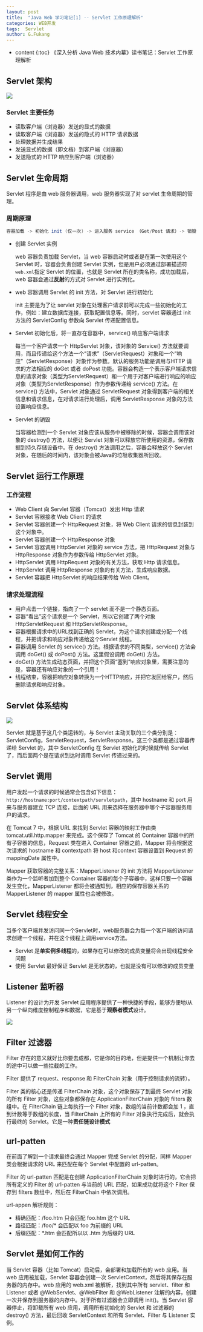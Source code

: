 ```yaml
---
layout: post
title:  "Java Web 学习笔记[1] -- Servlet 工作原理解析"
categories: WEB开发
tags:  Servlet
author: G.Fukang
---
```

* content
{:toc}
《深入分析 Java Web 技术内幕》读书笔记：Servlet 工作原理解析

## Servlet  架构 

![](https://github.com/gongfukangEE/gongfukangEE.github.io/raw/master/_pic/Web/servlet-arch.jpg)

### Servlet  主要任务

- 读取客户端（浏览器）发送的显式的数据
- 读取客户端（浏览器）发送的隐式的 HTTP 请求数据
- 处理数据并生成结果
- 发送显式的数据（即文档）到客户端（浏览器）
- 发送隐式的 HTTP 响应到客户端（浏览器）

## Servlet 生命周期

Servlet 程序是由 web 服务器调用，web 服务器实现了对 servlet 生命周期的管理。

### 周期原理

```java
容器加载 -> 初始化 init (仅一次) -> 进入服务 service （Get/Post 请求）-> 销毁 destroy -> 容器卸载
```

- 创建 Servlet 实例

  web 容器负责加载 Servlet，当 web 容器启动时或者是在第一次使用这个 Servlet 时，容器会负责创建 Servlet 实例，但是用户必须通过部署描述符`web.xml`指定 Servlet 的位置，也就是 Servlet 所在的类名称，成功加载后，web 容器会通过**反射**的方式对 Servlet 进行实例化。

- web 容器调用 Servlet 的 init 方法，对 Servlet 进行初始化

  init 主要是为了让 servlet 对象在处理客户请求前可以完成一些初始化的工作，例如：建立数据库连接，获取配置信息等。同时，servlet 容器通过 init 方法的 ServletConfig 参数向 Servlet 传递配置信息。

- Servlet 初始化后，将一直存在容器中，service() 响应客户端请求

  每当一个客户请求一个 HttpServlet 对象，该对象的 Service() 方法就要调用，而且传递给这个方法一个“请求”（ServletRequest）对象和一个“响应”（ServletResponse）对象作为参数。默认的服务功能是调用与HTTP 请求的方法相应的 doGet 或者 doPost 功能。容器会构造一个表示客户端请求信息的请求对象（类型为ServletRequest）和一个用于对客户端进行响应的响应对象（类型为ServletResponse）作为参数传递给 service() 方法。在 service() 方法中，Servlet 对象通过 ServletRequest 对象得到客户端的相关信息和请求信息，在对请求进行处理后，调用 ServletResponse 对象的方法设置响应信息。

- Servlet 的销毁

  当容器检测到一个 Servlet 对象应该从服务中被移除的时候，容器会调用该对象的 destroy() 方法，以便让 Servlet 对象可以释放它所使用的资源，保存数据到持久存储设备中。在 destroy() 方法调用之后，容器会释放这个 Servlet 对象，在随后的时间内，该对象会被Java的垃圾收集器所回收。

## Servlet 运行工作原理

### 工作流程

- Web Client 向 Servlet 容器（Tomcat）发出 Http 请求
- Servlet 容器接收 Web Client 的请求
- Servlet 容器创建一个 HttpRequest 对象，将 Web Client 请求的信息封装到这个对象中。
- Servlet 容器创建一个 HttpResponse 对象
- Servlet 容器调用 HttpServlet 对象的 service 方法，把 HttpRequest 对象与 HttpResponse 对象作为参数传给 HttpServlet 对象。
- HttpServlet 调用 HttpRequest 对象的有关方法，获取 Http 请求信息。
- HttpServlet 调用 HttpResponse 对象的有关方法，生成响应数据。
- Servlet 容器把 HttpServlet 的响应结果传给 Web Client。

### 请求处理流程

- 用户点击一个链接，指向了一个 servlet 而不是一个静态页面。
- 容器“看出”这个请求是一个 Servlet，所以它创建了两个对象 HttpServletRequest 和 HttpServletResponse。
- 容器根据请求中的URL找到正确的 Servlet，为这个请求创建或分配一个线程，并把请求和响应对象传递给这个Servlet 线程。
- 容器调用 Servlet 的 service() 方法。根据请求的不同类型，service() 方法会调用 doGet() 或 doPost() 方法。这里假设调用 doGet() 方法。
- doGet() 方法生成动态页面，并把这个页面“塞到”响应对象里，需要注意的是，容器还有响应对象的一个引用！
- 线程结束，容器把响应对象转换为一个HTTP响应，并把它发回给客户，然后删除请求和响应对象。

## Servlet 体系结构

![](https://github.com/gongfukangEE/gongfukangEE.github.io/raw/master/_pic/Web/servlet%20%E9%A1%B6%E5%B1%82%E7%B1%BB%E5%85%B3%E8%81%94%E5%9B%BE.png)

Servlet 就是基于这几个类运转的，与 Servlet 主动关联的三个类分别是：ServletConfig，ServletRequest，ServletResponse。这三个类都是通过容器传递给 Servlet 的，其中 ServletConfig 在 Servlet 初始化的时候就传给 Servlet 了，而后面两个是在请求到达时调用 Servlet 传递过来的。 

## Servlet 调用

用户发起一个请求的时候通常会包含如下信息：`http://hostname:port/contextpath/servletpath`，其中 hostname 和 port 用来与服务器建立 TCP 连接，后面的 URL 用来选择在服务器中哪个子容器服务用户的请求。

在 Tomcat 7 中，根据 URL 来找到 Servlet 容器的映射工作由类 tomcat.util.http.mapper 来完成。这个保存了 Tomcat 的 Container 容器中的所有子容器的信息，Request 类在进入 Container 容器之前，Mapper 将会根据这次请求的 hostname 和 contextpath 将 host 和context 容器设置到 Request 的 mappingDate 属性中。

Mapper 获取容器的完整关系：MapperListener 的 init 方法将 MapperListener 类作为一个监听者加到整个 Container 容器的每个子容器中，这样只要一个容器发生变化，MapperListener 都将会被通知到，相应的保存容器关系的 MapperListener 的 mapper 属性也会被修改。

## Servlet 线程安全 

当多个客户端并发访问同一个Servlet时，web服务器会为每一个客户端的访问请求创建一个线程，并在这个线程上调用service方法。

- Servlet 是**单实例多线程**的，如果存在可以修改的成员变量将会出现线程安全问题
- 使用 Servlet 最好保证 Servlet 是无状态的，也就是没有可以修改的成员变量

## Listener 监听器

Listener 的设计为开发 Servlet 应用程序提供了一种快捷的手段，能够方便地i从另一个纵向维度控制程序和数据，它是基于**观察者模式**设计。

![](https://github.com/gongfukangEE/gongfukangEE.github.io/raw/master/_pic/Web/servlet-Listener.png)

## Filter 过滤器

Filter 存在的意义就好比你要去成都，它是你的目的地，但是提供一个机制让你去的途中可以做一些拦截的工作。

Filter 提供了 request、response 和 FilterChain 对象（用于控制请求的流转）。

Filter 类的核心还是传递 FilterChain 对象，这个对象保存了到最终 Servlet 对象的所有 Filter 对象，这些对象都保存在 ApplicationFilterChain 对象的 filters 数组中。在 FilterChain 链上每执行一个 Filter 对象，数组的当前计数都会加 1 ，直到计数等于数组的长度，当 FilterChain 上所有的 Filter 对象执行完成后，就会执行最终的 Servlet。它是一种**责任链设计模式** 

## url-patten

在前面了解到一个请求最终会通过 Mapper 完成 Servlet 的分配，同样 Mapper 类会根据请求的 URL 来匹配在每个 Servlet 中配置的 url-patten。

Filter 的 url-patten 匹配是在创建 ApplicationFilterChain 对象时进行的，它会把所有定义的 Filter 的 url-patten 与当前的 URL 匹配，如果成功就将这个 Filter 保存到 filters 数组中，然后在 FilterChain 中依次调用。

url-appen 解析规则：

- 精确匹配：/foo.htm 只会匹配 foo.htm 这个 URL
- 路径匹配：/foo/* 会匹配以 foo 为前缀的 URL
- 后缀匹配：*.htm 会匹配所以以 .htm 为后缀的 URL

## Servlet 是如何工作的

当 Servlet 容器（比如 Tomcat）启动后，会部署和加载所有的 web 应用。当 web 应用被加载，Servlet 容器会创建一次 ServletContext，然后将其保存在服务器的内存中。web 应用的 web.xml 被解析，找到其中所有 servlet、filter 和 Listener 或者 @WebServlet、@WebFilter 和 @WebListener 注解的内容，创建一次并保存到服务器的内存中。对于所有过滤器会立即调用 init()。当 Servlet 容器停止，将卸载所有 web 应用，调用所有初始化的 Servlet 和 过滤器的 destroy() 方法，最后回收 ServletContext 和所有 Servlet、Filter 与 Listener 实例。